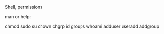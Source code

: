 Shell, permissions

man or help:

chmod
sudo
su
chown
chgrp
id
groups
whoami
adduser
useradd
addgroup